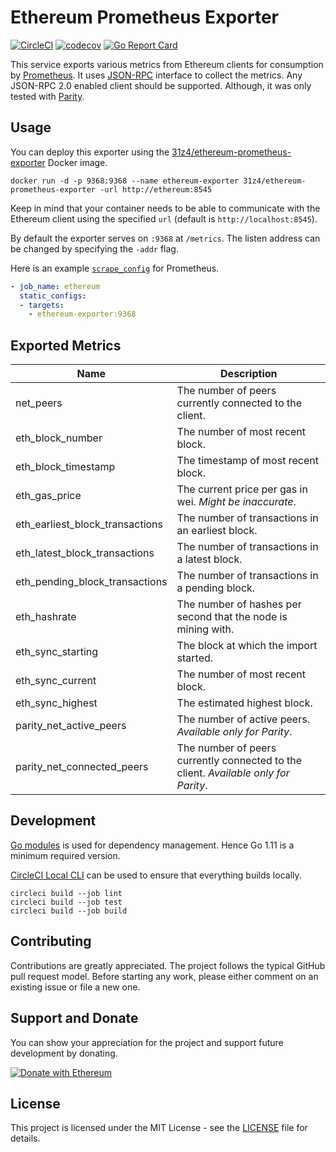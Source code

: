 # Ethereum Prometheus Exporter

[![CircleCI](https://circleci.com/gh/31z4/ethereum-prometheus-exporter.svg?style=shield&circle-token=3c4469ca8c3360117a7b843958e5537fa2530682)](https://circleci.com/gh/31z4/ethereum-prometheus-exporter)
[![codecov](https://codecov.io/gh/31z4/ethereum-prometheus-exporter/branch/master/graph/badge.svg)](https://codecov.io/gh/31z4/ethereum-prometheus-exporter)
[![Go Report Card](https://goreportcard.com/badge/github.com/31z4/ethereum-prometheus-exporter)](https://goreportcard.com/report/github.com/31z4/ethereum-prometheus-exporter)

This service exports various metrics from Ethereum clients for consumption by [Prometheus](https://prometheus.io). It uses [JSON-RPC](https://github.com/ethereum/wiki/wiki/JSON-RPC) interface to collect the metrics. Any JSON-RPC 2.0 enabled client should be supported. Although, it was only tested with [Parity](https://wiki.parity.io/Parity-Ethereum).

## Usage

You can deploy this exporter using the [31z4/ethereum-prometheus-exporter](https://hub.docker.com/r/31z4/ethereum-prometheus-exporter/) Docker image.

    docker run -d -p 9368:9368 --name ethereum-exporter 31z4/ethereum-prometheus-exporter -url http://ethereum:8545

Keep in mind that your container needs to be able to communicate with the Ethereum client using the specified `url` (default is `http://localhost:8545`).

By default the exporter serves on `:9368` at `/metrics`. The listen address can be changed by specifying the `-addr` flag.

Here is an example [`scrape_config`](https://prometheus.io/docs/prometheus/latest/configuration/configuration/#scrape_config) for Prometheus.

```yaml
- job_name: ethereum
  static_configs:
  - targets:
    - ethereum-exporter:9368
```

## Exported Metrics

| Name | Description |
| ---- | ----------- |
| net_peers | The number of peers currently connected to the client. |
| eth_block_number | The number of most recent block. |
| eth_block_timestamp | The timestamp of most recent block. |
| eth_gas_price | The current price per gas in wei. *Might be inaccurate*. |
| eth_earliest_block_transactions | The number of transactions in an earliest block. |
| eth_latest_block_transactions | The number of transactions in a latest block. |
| eth_pending_block_transactions | The number of transactions in a pending block. |
| eth_hashrate | The number of hashes per second that the node is mining with. |
| eth_sync_starting | The block at which the import started. |
| eth_sync_current | The number of most recent block. |
| eth_sync_highest | The estimated highest block. |
| parity_net_active_peers | The number of active peers. *Available only for Parity*. |
| parity_net_connected_peers | The number of peers currently connected to the client. *Available only for Parity*. |

## Development

[Go modules](https://github.com/golang/go/wiki/Modules) is used for dependency management. Hence Go 1.11 is a minimum required version.

[CircleCI Local CLI](https://circleci.com/docs/2.0/local-cli/) can be used to ensure that everything builds locally.

    circleci build --job lint
    circleci build --job test
    circleci build --job build

## Contributing

Contributions are greatly appreciated. The project follows the typical GitHub pull request model. Before starting any work, please either comment on an existing issue or file a new one.

## Support and Donate

You can show your appreciation for the project and support future development by donating.

[![Donate with Ethereum](https://en.cryptobadges.io/badge/big/0xcaDe516c2c2d916eDf44b958ED5B52C01039fad6)](https://en.cryptobadges.io/donate/0xcaDe516c2c2d916eDf44b958ED5B52C01039fad6)

## License

This project is licensed under the MIT License - see the [LICENSE](LICENSE) file for details.
